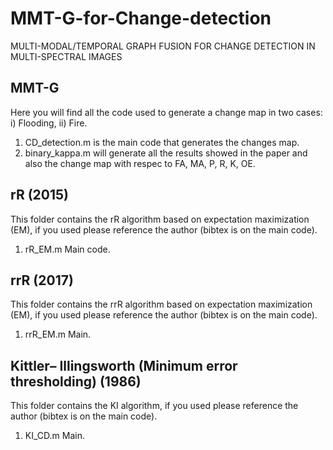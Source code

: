 # MMT-G-for-Change-detection
MULTI-MODAL/TEMPORAL GRAPH FUSION FOR CHANGE DETECTION IN MULTI-SPECTRAL IMAGES

## MMT-G
  Here you will find all the code used to generate a change map in two cases: i) Flooding, ii) Fire.
  
  1. CD_detection.m is the main code that generates the changes map.
  2. binary_kappa.m will generate all the results showed in the paper and also the change map with respec to FA, MA, P, R, K, OE.

## rR  (2015)
  This folder contains the rR algorithm based on expectation maximization (EM), if you used please reference the author (bibtex is on the main code).
  
  1. rR_EM.m Main code.

## rrR (2017)
  This folder contains the rrR algorithm based on expectation maximization (EM), if you used please reference the author (bibtex is on the main code).
  
  1. rrR_EM.m Main.
  

## Kittler– Illingsworth (Minimum error thresholding) (1986)
  This folder contains the KI algorithm, if you used please reference the author (bibtex is on the main code).
  
  1. KI_CD.m Main.
